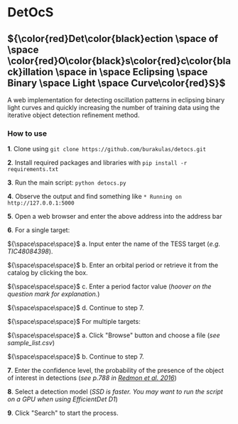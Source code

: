 # DetOcS #


  
## **${\color{red}Det\color{black}ection \space of \space \color{red}O\color{black}s\color{red}c\color{black}illation \space in \space Eclipsing \space Binary \space Light \space Curve\color{red}S}$** ##


 A web implementation for detecting oscillation patterns in eclipsing binary light curves and quickly increasing the number of training data using the iterative object detection refinement method.

### How to use ###

**1**. Clone using `git clone https://github.com/burakulas/detocs.git` 

**2**. Install required packages and libraries with `pip install -r requirements.txt`

**3**. Run the main script: `python detocs.py`

**4**. Observe the output and find something like `* Running on http://127.0.0.1:5000`

**5**. Open a web browser and enter the above address into the address bar

**6**. For a single target:

${\space\space\space}$ a. Input enter the name of the TESS target (*e.g. TIC48084398*).

${\space\space\space}$   b. Enter an orbital period or retrieve it from the catalog by clicking the box.

${\space\space\space}$   c. Enter a period factor value (*hoover on the question mark for explanation.*)

${\space\space\space}$   d. Continue to step 7.
   
${\space\space\space}$ For multiple targets:

${\space\space\space}$   a. Click "Browse" button and choose a file (*see sample_list.csv*)

${\space\space\space}$   b. Continue to step 7.


**7**. Enter the confidence level, the probability of the presence of the object of interest in detections (*see p.788 in [Redmon et al. 2016](https://www.cv-foundation.org/openaccess/content_cvpr_2016/papers/Redmon_You_Only_Look_CVPR_2016_paper.pdf)*)


**8**. Select a detection model (*SSD is faster. You may want to run the script on a GPU when using EfficientDet D1*)
  
**9**. Click "Search" to start the process.
